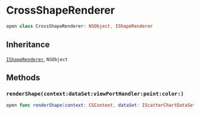 # CrossShapeRenderer

``` swift
open class CrossShapeRenderer: NSObject, IShapeRenderer
```

## Inheritance

[`IShapeRenderer`](/IShapeRenderer), `NSObject`

## Methods

### `renderShape(context:dataSet:viewPortHandler:point:color:)`

``` swift
open func renderShape(context: CGContext, dataSet: IScatterChartDataSet, viewPortHandler: ViewPortHandler, point: CGPoint, color: NSUIColor)
```
